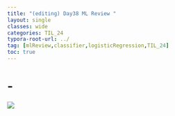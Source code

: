 ```yaml
---
title: "(editing) Day38 ML Review "
layout: single
classes: wide
categories: TIL_24
typora-root-url: ../
tag: [mlReview,classifier,logisticRegression,TIL_24]
toc: true 
---
```


# -

<img src="/blog/images/2024-07-31-TIL24_Day38/3D0538C8-22BE-4B10-8445-6A6100537D6E.jpeg">

<br><br>

